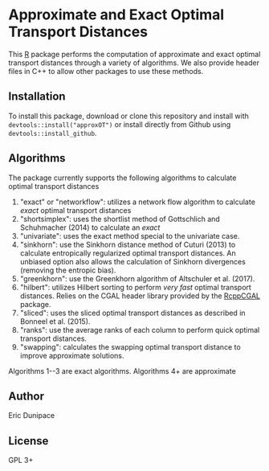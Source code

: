 # Approximate and Exact Optimal Transport Distances

This [R](https://www.r-project.org) package performs the computation of approximate and exact optimal transport distances 
through a variety of algorithms. We also provide header files
in C++ to allow other packages to use these methods.

## Installation
To install this package, download or clone this repository and install with `devtools::install("approxOT")` or install directly
from Github using `devtools::install_github`.

## Algorithms
The package currently supports the following algorithms to calculate optimal transport distances
1.  "exact" or "networkflow": utilizes a network flow algorithm to calculate *exact* optimal transport distances
2. "shortsimplex": uses the shortlist method of Gottschlich
and Schuhmacher (2014) to calculate an *exact*
3. "univariate": uses the exact method special to the univariate case.
4.  "sinkhorn": use the Sinkhorn distance method of Cuturi (2013) 
to calculate entropically regularized optimal transport distances.
An unbiased option also allows the calculation of Sinkhorn divergences (removing the entropic bias).
5. "greenkhorn": use the Greenkhorn algorithm of Altschuler et al. (2017).
6. "hilbert": utilizes Hilbert sorting to perform *very fast* optimal transport distances. Relies on the CGAL header library provided by the [RcppCGAL](http:://www.github.com/ericdunipace/RcppCGAL) package.
7. "sliced": uses the sliced optimal transport distances as described in Bonneel et al. (2015).
8. "ranks": use the average ranks of each column to perform quick optimal transport distances.
9. "swapping": calculates the swapping optimal transport distance
to improve approximate solutions.

Algorithms 1--3 are exact algorithms. Algorithms 4+ are approximate

## Author
Eric Dunipace

## License
GPL 3+